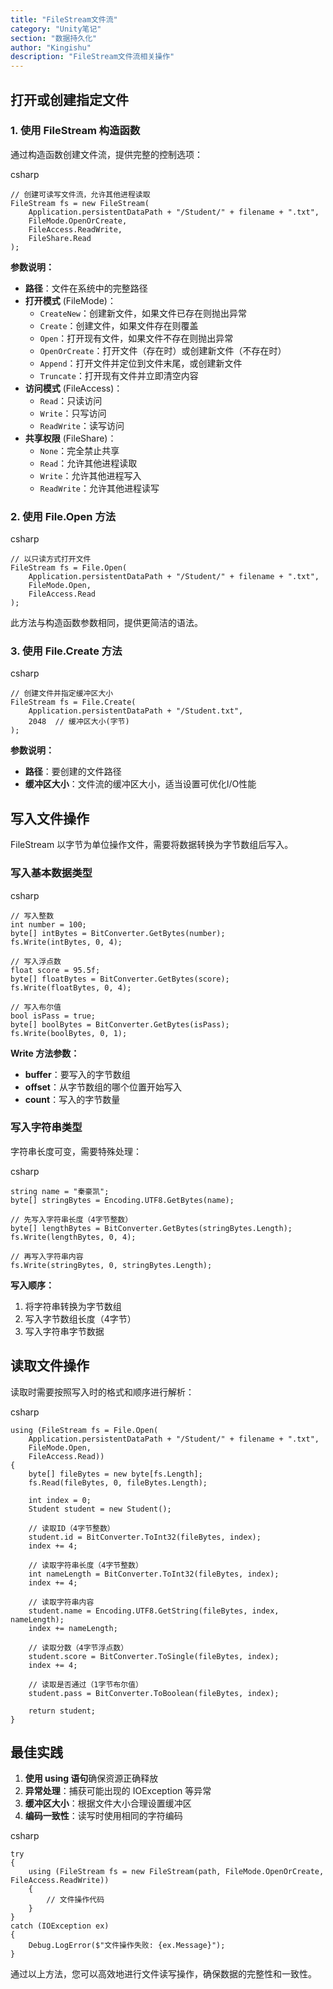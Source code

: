 ```yaml
---
title: "FileStream文件流"
category: "Unity笔记"
section: "数据持久化"
author: "Kingishu"
description: "FileStream文件流相关操作"
---
```


## 打开或创建指定文件

### 1. 使用 FileStream 构造函数

通过构造函数创建文件流，提供完整的控制选项：

csharp

```
// 创建可读写文件流，允许其他进程读取
FileStream fs = new FileStream(
    Application.persistentDataPath + "/Student/" + filename + ".txt",
    FileMode.OpenOrCreate,
    FileAccess.ReadWrite,
    FileShare.Read
);
```



**参数说明：**

- **路径**：文件在系统中的完整路径
- **打开模式** (FileMode)：
  - `CreateNew`：创建新文件，如果文件已存在则抛出异常
  - `Create`：创建文件，如果文件存在则覆盖
  - `Open`：打开现有文件，如果文件不存在则抛出异常
  - `OpenOrCreate`：打开文件（存在时）或创建新文件（不存在时）
  - `Append`：打开文件并定位到文件末尾，或创建新文件
  - `Truncate`：打开现有文件并立即清空内容
- **访问模式** (FileAccess)：
  - `Read`：只读访问
  - `Write`：只写访问
  - `ReadWrite`：读写访问
- **共享权限** (FileShare)：
  - `None`：完全禁止共享
  - `Read`：允许其他进程读取
  - `Write`：允许其他进程写入
  - `ReadWrite`：允许其他进程读写

### 2. 使用 File.Open 方法

csharp

```
// 以只读方式打开文件
FileStream fs = File.Open(
    Application.persistentDataPath + "/Student/" + filename + ".txt",
    FileMode.Open,
    FileAccess.Read
);
```



此方法与构造函数参数相同，提供更简洁的语法。

### 3. 使用 File.Create 方法

csharp

```
// 创建文件并指定缓冲区大小
FileStream fs = File.Create(
    Application.persistentDataPath + "/Student.txt", 
    2048  // 缓冲区大小(字节)
);
```



**参数说明：**

- **路径**：要创建的文件路径
- **缓冲区大小**：文件流的缓冲区大小，适当设置可优化I/O性能

## 写入文件操作

FileStream 以字节为单位操作文件，需要将数据转换为字节数组后写入。

### 写入基本数据类型

csharp

```
// 写入整数
int number = 100;
byte[] intBytes = BitConverter.GetBytes(number);
fs.Write(intBytes, 0, 4);

// 写入浮点数
float score = 95.5f;
byte[] floatBytes = BitConverter.GetBytes(score);
fs.Write(floatBytes, 0, 4);

// 写入布尔值
bool isPass = true;
byte[] boolBytes = BitConverter.GetBytes(isPass);
fs.Write(boolBytes, 0, 1);
```



**Write 方法参数：**

- **buffer**：要写入的字节数组
- **offset**：从字节数组的哪个位置开始写入
- **count**：写入的字节数量

### 写入字符串类型

字符串长度可变，需要特殊处理：

csharp

```
string name = "秦豪凯";
byte[] stringBytes = Encoding.UTF8.GetBytes(name);

// 先写入字符串长度（4字节整数）
byte[] lengthBytes = BitConverter.GetBytes(stringBytes.Length);
fs.Write(lengthBytes, 0, 4);

// 再写入字符串内容
fs.Write(stringBytes, 0, stringBytes.Length);
```



**写入顺序：**

1. 将字符串转换为字节数组
2. 写入字节数组长度（4字节）
3. 写入字符串字节数据

## 读取文件操作

读取时需要按照写入时的格式和顺序进行解析：

csharp

```
using (FileStream fs = File.Open(
    Application.persistentDataPath + "/Student/" + filename + ".txt",
    FileMode.Open, 
    FileAccess.Read))
{
    byte[] fileBytes = new byte[fs.Length];
    fs.Read(fileBytes, 0, fileBytes.Length);
    
    int index = 0;
    Student student = new Student();
    
    // 读取ID（4字节整数）
    student.id = BitConverter.ToInt32(fileBytes, index);
    index += 4;
    
    // 读取字符串长度（4字节整数）
    int nameLength = BitConverter.ToInt32(fileBytes, index);
    index += 4;
    
    // 读取字符串内容
    student.name = Encoding.UTF8.GetString(fileBytes, index, nameLength);
    index += nameLength;
    
    // 读取分数（4字节浮点数）
    student.score = BitConverter.ToSingle(fileBytes, index);
    index += 4;
    
    // 读取是否通过（1字节布尔值）
    student.pass = BitConverter.ToBoolean(fileBytes, index);
    
    return student;
}
```



## 最佳实践

1. **使用 using 语句**确保资源正确释放
2. **异常处理**：捕获可能出现的 IOException 等异常
3. **缓冲区大小**：根据文件大小合理设置缓冲区
4. **编码一致性**：读写时使用相同的字符编码

csharp

```
try
{
    using (FileStream fs = new FileStream(path, FileMode.OpenOrCreate, FileAccess.ReadWrite))
    {
        // 文件操作代码
    }
}
catch (IOException ex)
{
    Debug.LogError($"文件操作失败: {ex.Message}");
}
```



通过以上方法，您可以高效地进行文件读写操作，确保数据的完整性和一致性。